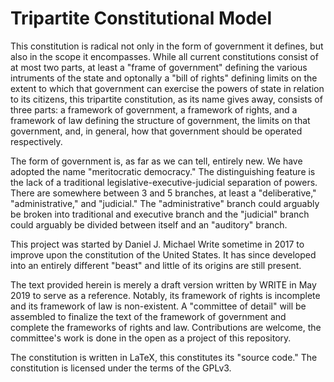# Tripartite Constitutional Model

This constitution is radical not only in the form of government it defines, but also in the scope it encompasses. While all current constitutions consist of at most two parts, at least a "frame of government" defining the various intruments of the state and optonally a "bill of rights" defining limits on the extent to which that government can exercise the powers of state in relation to its citizens, this tripartite constitution, as its name gives away, consists of three parts: a framework of government, a framework of rights, and a framework of law defining the structure of government, the limits on that government, and, in general, how that government should be operated respectively.

The form of government is, as far as we can tell, entirely new. We have adopted the name "meritocratic democracy." The distinguishing feature is the lack of a traditional legislative-executive-judicial separation of powers. There are somewhere between 3 and 5 branches, at least a "deliberative," "administrative," and "judicial." The "administrative" branch could arguably be broken into traditional and executive branch and the "judicial" branch could arguably be divided between itself and an "auditory" branch.

This project was started by Daniel J. Michael Write sometime in 2017 to improve upon the constitution of the United States. It has since developed into an entirely different "beast" and little of its origins are still present.

The text provided herein is merely a draft version written by WRITE in May 2019 to serve as a reference. Notably, its framework of rights is incomplete and its framework of law is non-existent. A "committee of detail" will be assembled to finalize the text of the framework of government and complete the frameworks of rights and law. Contributions are welcome, the committee's work is done in the open as a project of this repository.

The constitution is written in LaTeX, this constitutes its "source code." The constitution is licensed under the terms of the GPLv3.
